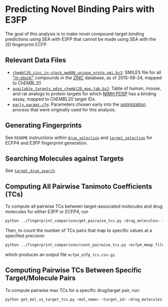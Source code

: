 # Predicting Novel Binding Pairs with E3FP

The goal of this analysis is to make novel compound-target 
binding predictions using SEA with E3FP that cannot be made
using SEA with the 2D fingerprint ECFP.

## Relevant Data Files
- [`chembl20_zinc_in-stock_mw800_unique_proto.smi.bz2`](../data/chembl20_zinc_in-stock_mw800_unique_proto.smi.bz2): SMILES file
  for all ["in-stock"](http://zinc15.docking.org/substances/subsets/in-stock/)
  compounds in the [ZINC](http://zinc15.docking.org) database, as of 2015-09-24,
  mapped to ChEMBL20
- [`available_targets_pdsp_chembl20_map.tab.bz2`](../data/available_targets_pdsp_chembl20_map.tab.bz2): Table of human, mouse,
  and rat analogs to protein targets for which
  [NIMH PDSP](http://pdspdb.unc.edu/pdspWeb/) has a binding assay, mapped to
  ChEMBL20 target IDs.
- [`early_params.cfg`](../data/early_params.cfg): Parameters chosen early into
  the [optimization](../parameter_optimization) process that were originally
  used for this analysis.

## Generating Fingerprints

See `README` instructions within [`drug_selection`](drug_selection) and
[`target_selection`](target_selection) for ECFP4 and E3FP fingerprint
generation.

## Searching Molecules against Targets

See [`target_drug_search`](target_drug_search).

## Computing All Pairwise Tanimoto Coefficients (TCs)

To compute all pairwise TCs between target-associated molecules and drug
molecules for either E3FP or ECFP4, run
```bash
python ../fingerprint_comparison/get_pairwise_tcs.py <drug_molecules> <target_molecules> --memmap_file <mmap_file>
```

Then, to count the number of TCs pairs that map to specific values at a
specified precision
```bash
python ../fingerprint_comparison/count_pairwise_tcs.py <ecfp4_mmap_file> <e3fp_mmap_file> --names ECFP4 E3FP
```
which produces an output file `ecfp4_e3fp_tcs.csv.gz`.

## Computing Pairwise TCs Between Specific Target/Molecule Pairs

To compute pairwise max TCs for a specific drug/target pair, run:

```bash
python get_mol_vs_target_tcs.py <mol_name> <target_id> <drug_molecules> <target_molecules> <target_targets> --affinity <affinity> --out_file <out_file>
```
